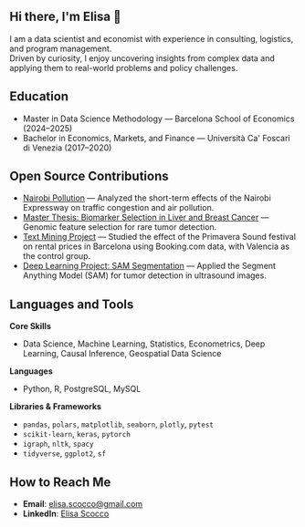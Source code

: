 ## Hi there, I'm Elisa 👋

<!--
**elisascocco/elisascocco** is a ✨ _special_ ✨ repository because its `README.md` (this file) appears on your GitHub profile.

Here are some ideas to get you started:

- 🔭 I’m currently working on ...
- 🌱 I’m currently learning ...
- 👯 I’m looking to collaborate on ...
- 🤔 I’m looking for help with ...
- 💬 Ask me about ...
- 📫 How to reach me: ...
- 😄 Pronouns: ...
- ⚡ Fun fact: ...
-->

I am a data scientist and economist with experience in consulting, logistics, and program management.  
Driven by curiosity, I enjoy uncovering insights from complex data and applying them to real-world problems and policy challenges.  

## Education  
- Master in Data Science Methodology — Barcelona School of Economics (2024–2025)  
- Bachelor in Economics, Markets, and Finance — Università Ca' Foscari di Venezia (2017–2020)  

## Open Source Contributions  
- [Nairobi Pollution](https://github.com/dime-worldbank/nairobi-pollution) — Analyzed the short-term effects of the Nairobi Expressway on traffic congestion and air pollution.  
- [Master Thesis: Biomarker Selection in Liver and Breast Cancer](https://github.com/tirdod/Master-Thesis-Biomarker-Selection-in-Liver-and-Breast-Cancer) — Genomic feature selection for rare tumor detection.  
- [Text Mining Project](https://github.com/mariasimakova/tm_project1) — Studied the effect of the Primavera Sound festival on rental prices in Barcelona using Booking.com data, with Valencia as the control group.  
- [Deep Learning Project: SAM Segmentation](https://github.com/victorsobottka/Deep_Learning_FinalProject) — Applied the Segment Anything Model (SAM) for tumor detection in ultrasound images.  

## Languages and Tools  

**Core Skills**  
- Data Science, Machine Learning, Statistics, Econometrics, Deep Learning, Causal Inference, Geospatial Data Science  

**Languages**  
- Python, R, PostgreSQL, MySQL  

**Libraries & Frameworks**  
- `pandas`, `polars`, `matplotlib`, `seaborn`, `plotly`, `pytest`  
- `scikit-learn`, `keras`, `pytorch`  
- `igraph`, `nltk`, `spacy`  
- `tidyverse`, `ggplot2`, `sf`  

## How to Reach Me  
- **Email**: elisa.scocco@gmail.com  
- **LinkedIn**: [Elisa Scocco](https://www.linkedin.com/in/elisa-scocco-7025312a7/)  
